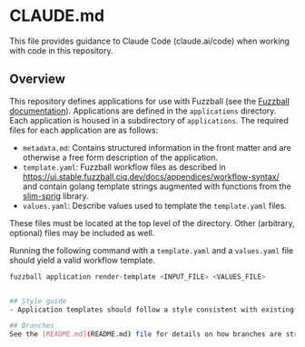 # CLAUDE.md

This file provides guidance to Claude Code (claude.ai/code) when working with code in this repository.

## Overview

This repository defines applications for use with Fuzzball (see the [Fuzzball
documentation](https://ui.stable.fuzzball.ciq.dev/docs/)). Applications are
defined in the `applications` directory. Each application is housed in a subdirectory
of `applications`. The required files for each application are as follows:

- `metadata.md`: Contains structured information in the front matter and are
  otherwise a free form description of the application.
- `template.yaml`: Fuzzball workflow files as described in
  https://ui.stable.fuzzball.ciq.dev/docs/appendices/workflow-syntax/ and contain
  golang template strings augmented with functions from the
  [slim-sprig](https://github.com/go-task/slim-sprig) library.
- `values.yaml`: Describe values used to template the `template.yaml` files.

These files must be located at the top level of the directory. Other (arbitrary, optional) files may
be included as well.

Running the following command with a `template.yaml` and a `values.yaml` file should yield a valid workflow template.

```sh
fuzzball application render-template <INPUT_FILE> <VALUES_FILE>


## Style guide
- Application templates should follow a style consistent with existing templates

## Branches
See the [README.md](README.md) file for details on how branches are structured.
